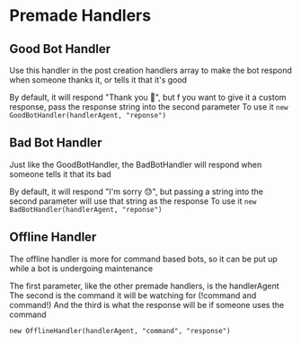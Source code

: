 # Premade Handlers

## Good Bot Handler

Use this handler in the post creation handlers array to make the bot respond when someone thanks it, or tells it that it's good

By default, it will respond "Thank you 🥹", but f you want to give it a custom response, pass the response string into the second parameter
To use it
`new GoodBotHandler(handlerAgent, "reponse")`

## Bad Bot Handler

Just like the GoodBotHandler, the BadBotHandler will respond when someone tells it that its bad

By default, it will respond "I'm sorry 😓", but passing a string into the second parameter will use that string as the response
To use it
`new BadBotHandler(handlerAgent, "reponse")`

## Offline Handler

The offline handler is more for command based bots, so it can be put up while a bot is undergoing maintenance

The first parameter, like the other premade handlers, is the handlerAgent
The second is the command it will be watching for (!command and command!)
And the third is what the response will be if someone uses the command

`new OfflineHandler(handlerAgent, "command", "response")`
